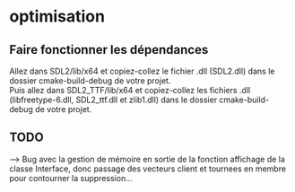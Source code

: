 # optimisation

## Faire fonctionner les dépendances

Allez dans SDL2/lib/x64 et copiez-collez le fichier .dll (SDL2.dll) dans le dossier cmake-build-debug de votre projet. <br>
Puis allez dans SDL2_TTF/lib/x64 et copiez-collez les fichiers .dll (libfreetype-6.dll, SDL2_ttf.dll et zlib1.dll) dans le dossier cmake-build-debug de votre projet.



## TODO
--> Bug avec la gestion de mémoire en sortie de la fonction affichage de la classe Interface, donc passage des vecteurs client et tournees en membre pour contourner la suppression...
